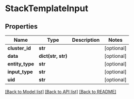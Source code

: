 # StackTemplateInput

## Properties
Name | Type | Description | Notes
------------ | ------------- | ------------- | -------------
**cluster_id** | **str** |  | [optional] 
**data** | **dict(str, str)** |  | [optional] 
**entity_type** | **str** |  | [optional] 
**input_type** | **str** |  | [optional] 
**uid** | **str** |  | [optional] 

[[Back to Model list]](../README.md#documentation-for-models) [[Back to API list]](../README.md#documentation-for-api-endpoints) [[Back to README]](../README.md)

